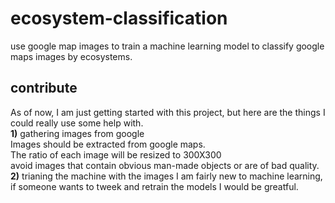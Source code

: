 # ecosystem-classification
use google map images to train a machine learning model to classify google maps images by ecosystems.
## contribute
As of now, I am just getting started with this project, but here are the things I could really use some help with.  
**1)** gathering images from google \
  Images should be extracted from google maps.  
  The ratio of each image will be resized to 300X300  
  avoid images that contain obvious man-made objects or are of bad quality.  
**2)** trianing the machine with the images
  I am fairly new to machine learning, if someone wants to tweek and retrain the models I would be greatful.

